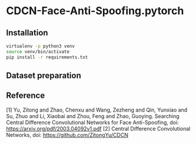 # CDCN-Face-Anti-Spoofing.pytorch

## Installation

```bash
virtualenv -p python3 venv
source venv/bin/activate
pip install -r requirements.txt
```


## Dataset preparation


## Reference

[1] Yu, Zitong and Zhao, Chenxu and Wang, Zezheng and Qin, Yunxiao and Su, Zhuo and Li, Xiaobai and Zhou, Feng and Zhao, Guoying. Searching Central Difference Convolutional Networks for Face Anti-Spoofing, doi: https://arxiv.org/pdf/2003.04092v1.pdf
[2] Central Difference Convolutional Networks, doi: https://github.com/ZitongYu/CDCN
